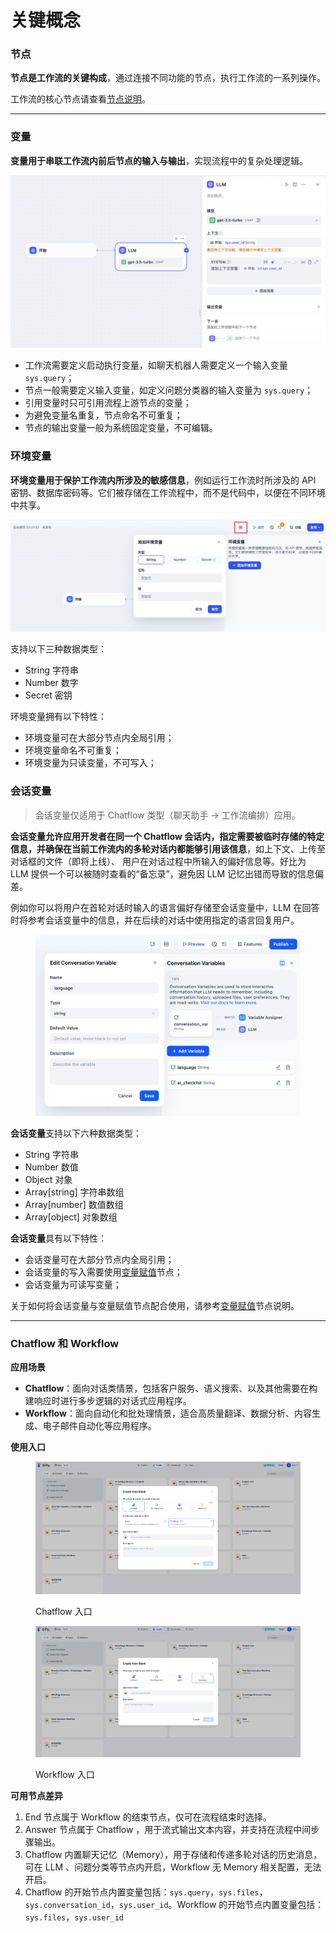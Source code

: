 # 关键概念

### 节点

**节点是工作流的关键构成**，通过连接不同功能的节点，执行工作流的一系列操作。

工作流的核心节点请查看[节点说明](node/)。

***

### 变量

**变量用于串联工作流内前后节点的输入与输出**，实现流程中的复杂处理逻辑。

![](../../../img/zh-variables.png)

* 工作流需要定义启动执行变量，如聊天机器人需要定义一个输入变量 `sys.query`；
* 节点一般需要定义输入变量，如定义问题分类器的输入变量为 `sys.query`；
* 引用变量时只可引用流程上游节点的变量；
* 为避免变量名重复，节点命名不可重复；
* 节点的输出变量一般为系统固定变量，不可编辑。

### 环境变量

**环境变量用于保护工作流内所涉及的敏感信息**，例如运行工作流时所涉及的 API 密钥、数据库密码等。它们被存储在工作流程中，而不是代码中，以便在不同环境中共享。

![](../../../img/zh-env-variables.png)

支持以下三种数据类型：

* String 字符串
* Number 数字
* Secret 密钥

环境变量拥有以下特性：

* 环境变量可在大部分节点内全局引用；
* 环境变量命名不可重复；
* 环境变量为只读变量，不可写入；

### 会话变量

> 会话变量仅适用于 Chatflow 类型（聊天助手 → 工作流编排）应用。

**会话变量允许应用开发者在同一个 Chatflow 会话内，指定需要被临时存储的特定信息，并确保在当前工作流内的多轮对话内都能够引用该信息**，如上下文、上传至对话框的文件（即将上线）、 用户在对话过程中所输入的偏好信息等。好比为 LLM 提供一个可以被随时查看的“备忘录”，避免因 LLM 记忆出错而导致的信息偏差。

例如你可以将用户在首轮对话时输入的语言偏好存储至会话变量中，LLM 在回答时将参考会话变量中的信息，并在后续的对话中使用指定的语言回复用户。

<figure><img src="../../../img/conversation-var.png" alt=""><figcaption></figcaption></figure>

**会话变量**支持以下六种数据类型：

* String 字符串
* Number 数值
* Object 对象
* Array\[string] 字符串数组
* Array\[number] 数值数组
* Array\[object] 对象数组

**会话变量**具有以下特性：

* 会话变量可在大部分节点内全局引用；
* 会话变量的写入需要使用[变量赋值](https://docs.dify.ai/v/zh-hans/guides/workflow/node/variable_assigner-1)节点；
* 会话变量为可读写变量；

关于如何将会话变量与变量赋值节点配合使用，请参考[变量赋值](node/variable\_assigner-1.md)节点说明。

***

### Chatflow 和 Workflow

**应用场景**

* **Chatflow**：面向对话类情景，包括客户服务、语义搜索、以及其他需要在构建响应时进行多步逻辑的对话式应用程序。
* **Workflow**：面向自动化和批处理情景，适合高质量翻译、数据分析、内容生成、电子邮件自动化等应用程序。

**使用入口**

<figure><img src="../../.gitbook/assets/output.png" alt=""><figcaption><p>Chatflow 入口</p></figcaption></figure>

<figure><img src="../../.gitbook/assets/output (4).png" alt=""><figcaption><p>Workflow 入口</p></figcaption></figure>

**可用节点差异**

1. End 节点属于 Workflow 的结束节点，仅可在流程结束时选择。
2. Answer 节点属于 Chatflow ，用于流式输出文本内容，并支持在流程中间步骤输出。
3. Chatflow 内置聊天记忆（Memory），用于存储和传递多轮对话的历史消息，可在 LLM 、问题分类等节点内开启，Workflow 无 Memory 相关配置，无法开启。
4. Chatflow 的开始节点内置变量包括：`sys.query`，`sys.files`，`sys.conversation_id`，`sys.user_id`。Workflow 的开始节点内置变量包括：`sys.files`，`sys.user_id`
